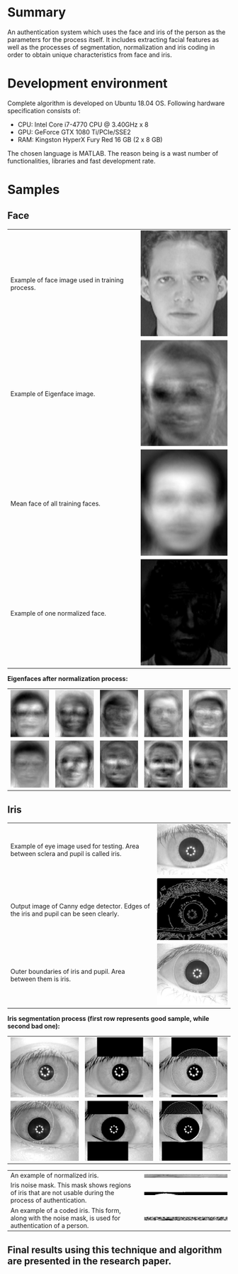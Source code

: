 # Summary
An authentication system which uses the face and iris of the person as the parameters for the process itself. It includes extracting facial features as well as the processes of segmentation, normalization and iris coding in order to obtain unique characteristics from face and iris.

# Development environment
Complete algorithm is developed on Ubuntu 18.04 OS. Following hardware specification consists of:
- CPU: Intel Core i7-4770 CPU @ 3.40GHz x 8
- GPU: GeForce GTX 1080 Ti/PCIe/SSE2
- RAM: Kingston HyperX Fury Red 16 GB (2 x 8 GB)

The chosen language is MATLAB. The reason being is a wast number of functionalities, libraries and fast development rate.

# Samples
## Face
<table>
	<tr>
		<td>Example of face image used in training process.</td>
		<td><img src="assets/results/face_sample_image.png" alt=""></td>
	</tr>
	<tr>
		<td>Example of Eigenface image.</td>
		<td><img src="assets/results/eigen_face_sample_image.png" alt=""></td>
	</tr>
	<tr>
		<td>Mean face of all training faces.</td>
		<td><img src="assets/results/mean_face_sample.png" alt=""></td>
	</tr>
	<tr>
		<td>Example of one normalized face.</td>
		<td><img src="assets/results/normalized_face_difference.png" alt=""></td>
	</tr>
</table>

**Eigenfaces after normalization process:**
<table>
	<tr>
		<td><img src="assets/results/norm_eigen_1.png" alt=""></td>
		<td><img src="assets/results/norm_eigen_2.png" alt=""></td>
		<td><img src="assets/results/norm_eigen_3.png" alt=""></td>
		<td><img src="assets/results/norm_eigen_4.png" alt=""></td>
		<td><img src="assets/results/norm_eigen_5.png" alt=""></td>
	</tr>
	<tr>
		<td><img src="assets/results/norm_eigen_6.png" alt=""></td>
		<td><img src="assets/results/norm_eigen_7.png" alt=""></td>
		<td><img src="assets/results/norm_eigen_8.png" alt=""></td>
		<td><img src="assets/results/norm_eigen_9.png" alt=""></td>
		<td><img src="assets/results/norm_eigen_10.png" alt=""></td>
	</tr>
</table>

## Iris
<table>
	<tr>
		<td>Example of eye image used for testing. Area between sclera and pupil is called iris.</td>
		<td><img src="assets/results/eye_image_example.png" alt=""></td>
	</tr>
	<tr>
		<td>Output image of Canny edge detector. Edges of the iris and pupil can be seen clearly.</td>
		<td><img src="assets/results/canny_eye_image.jpg" alt=""></td>
	</tr>
	<tr>
		<td>Outer boundaries of iris and pupil. Area between them is iris.</td>
		<td><img src="assets/results/iris_boundaries.png" alt=""></td>
	</tr>
</table>

**Iris segmentation process (first row represents good sample, while second bad one):**
<table>
	<tr>
		<td><img src="assets/results/iris_segmentation_1.png" alt=""></td>
		<td><img src="assets/results/iris_segmentation_2.png" alt=""></td>
		<td><img src="assets/results/iris_segmentation_3.png" alt=""></td>
	</tr>
	<tr>
		<td><img src="assets/results/iris_segmentation_4.png" alt=""></td>
		<td><img src="assets/results/iris_segmentation_5.png" alt=""></td>
		<td><img src="assets/results/iris_segmentation_6.png" alt=""></td>
	</tr>
</table>

<table>
	<tr>
		<td>An example of normalized iris.</td>
		<td><img src="assets/results/normalized_iris.png" alt=""></td>
	</tr>
	<tr>
		<td>Iris noise mask. This mask shows regions of iris that are not usable during the process of authentication.</td>
		<td><img src="assets/results/iris_mask.png" alt=""></td>
	</tr>
	<tr>
		<td>An example of a coded iris. This form, along with the noise mask, is used for authentication of a person.</td>
		<td><img src="assets/results/coded_iris.png" alt=""></td>
	</tr>
</table>

## Final results using this technique and algorithm are presented in the research paper.